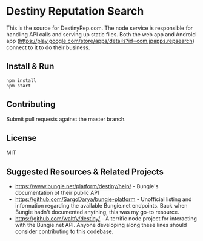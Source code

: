 Destiny Reputation Search
===================
This is the source for DestinyRep.com.  The node service is responsible for handling API calls and serving up static files. Both the web app and Android app (https://play.google.com/store/apps/details?id=com.jpapps.repsearch) connect to it to do their business.

Install & Run
-------------
```
npm install
npm start
```

Contributing
-------------
Submit pull requests against the master branch.

License
--------
MIT

Suggested Resources & Related Projects
---------------------------------------
* https://www.bungie.net/platform/destiny/help/ - Bungie's documentation of their public API
* https://github.com/SargoDarya/bungie-platform - Unofficial listing and information regarding the available Bungie.net endpoints.  Back when Bungie hadn't documented anything, this was my go-to resource.
* https://github.com/waltfy/destiny/ - A terrific node project for interacting with the Bungie.net API. Anyone developing along these lines should consider contributing to this codebase.
